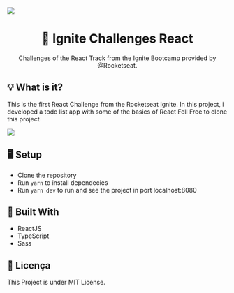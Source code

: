 <img src="./.github/ignite.png" align="center" />

</br>

<h1 align="center">🚀 Ignite Challenges React</h1>
<p align="center">Challenges of the React Track from the Ignite Bootcamp provided by @Rocketseat.</p>

## 💡 What is it?
This is the first React Challenge from the Rocketseat Ignite.
In this project, i developed a todo list app with some of the basics of React
Fell Free to clone this project

![](todolist.gif)

## 🖥 Setup
- Clone the repository
- Run `yarn` to install dependecies
- Run `yarn dev` to run and see the project in port localhost:8080

## 🚧 Built With
- ReactJS
- TypeScript
- Sass

## 📃 Licença
This Project is under MIT License.